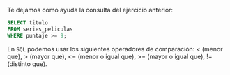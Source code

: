 Te dejamos como ayuda la consulta del ejercicio anterior:

```sql
SELECT titulo
FROM series_peliculas 
WHERE puntaje >= 9;
```

En `SQL` podemos usar los siguientes operadores de comparación: < (menor que), > (mayor que), <= (menor o igual que), >= (mayor o igual que), != (distinto que). 